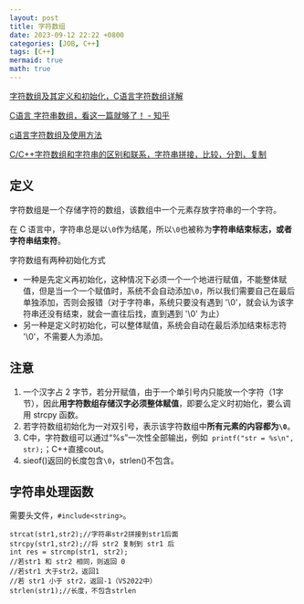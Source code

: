 ```yaml
---
layout: post
title: 字符数组
date: 2023-09-12 22:22 +0800
categories: [JOB, C++]
tags: [C++]
mermaid: true
math: true
---
```


[字符数组及其定义和初始化，C语言字符数组详解](http://c.biancheng.net/view/230.html)

[C语言 字符串数组，看这一篇就够了！ - 知乎](https://zhuanlan.zhihu.com/p/377633216)

[c语言字符数组及使用方法](https://blog.csdn.net/qq_45930294/article/details/105571904)

[C/C++字符数组和字符串的区别和联系，字符串拼接，比较，分割，复制](https://blog.csdn.net/qq_40765537/article/details/105187341)
## 定义

字符数组是一个存储字符的数组，该数组中一个元素存放字符串的一个字符。

在 C 语言中，字符串总是以`\0`作为结尾，所以`\0`也被称为**字符串结束标志，或者字符串结束符**。

字符数组有两种初始化方式
- 一种是先定义再初始化，这种情况下必须一个一个地进行赋值，不能整体赋值，但是当一个一个赋值时，系统不会自动添加`\0`，所以我们需要自己在最后单独添加，否则会报错（对于字符串，系统只要没有遇到 '\0'，就会认为该字符串还没有结束，就会一直往后找，直到遇到 '\0' 为止）
- 另一种是定义时初始化，可以整体赋值，系统会自动在最后添加结束标志符 '\0'，不需要人为添加。
  
## 注意

1. 一个汉字占 2 字节，若分开赋值，由于一个单引号内只能放一个字符（1字节），因此**用字符数组存储汉字必须整体赋值**，即要么定义时初始化，要么调用 strcpy 函数。
2. 若字符数组初始化为一对双引号，表示该字符数组中**所有元素的内容都为`\0`**。
3. C中，字符数组可以通过“%s”一次性全部输出，例如` printf("str = %s\n", str);`；C++直接cout。
4. sieof()返回的长度包含`\0`，strlen()不包含。

## 字符串处理函数

需要头文件，`#include<string>`。

```
strcat(str1,str2);//字符串str2拼接到str1后面
strcpy(str1,str2);//将 str2 复制到 str1 后
int res = strcmp(str1, str2);
//若str1 和 str2 相同，则返回 0
//若str1 大于str2，返回1
//若 str1 小于 str2，返回-1（VS2022中）
strlen(str1);//长度，不包含strlen
```
